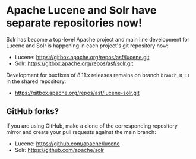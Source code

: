 <!--
    Licensed to the Apache Software Foundation (ASF) under one or more
    contributor license agreements.  See the NOTICE file distributed with
    this work for additional information regarding copyright ownership.
    The ASF licenses this file to You under the Apache License, Version 2.0
    the "License"); you may not use this file except in compliance with
    the License.  You may obtain a copy of the License at

        http://www.apache.org/licenses/LICENSE-2.0

    Unless required by applicable law or agreed to in writing, software
    distributed under the License is distributed on an "AS IS" BASIS,
    WITHOUT WARRANTIES OR CONDITIONS OF ANY KIND, either express or implied.
    See the License for the specific language governing permissions and
    limitations under the License.
 -->

# Apache Lucene and Solr have separate repositories now!

Solr has become a top-level Apache project and main line 
development for Lucene and Solr is happening in each 
project's git repository now:

- Lucene: <https://gitbox.apache.org/repos/asf/lucene.git>
- Solr: <https://gitbox.apache.org/repos/asf/solr.git>

Development for buxfixes of 8.11.x releases remains on branch
`branch_8_11` in the shared repository:

- https://gitbox.apache.org/repos/asf/lucene-solr.git

## GitHub forks?

If you are using GitHub, make a clone of the corresponding repository
mirror and create your pull requests against the main branch:

- Lucene: <https://github.com/apache/lucene>
- Solr: <https://github.com/apache/solr>

